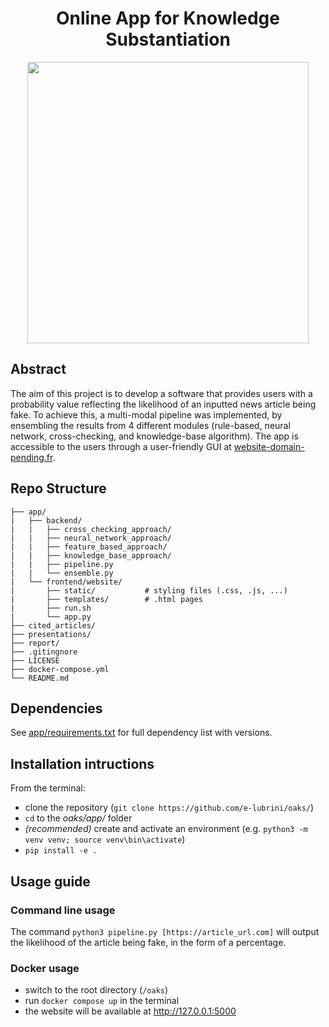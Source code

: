 <h1 align="center">Online App for Knowledge Substantiation</h2>
<div style="text-align:center"><img width="450" src=https://github.com/e-lubrini/fake-news-detector/blob/main/img/logos/logo_g.png /></div>

## Abstract
The aim of this project is to develop a software that provides users with a probability value reflecting the likelihood of an inputted news article being fake. To achieve this, a multi-modal pipeline was implemented, by ensembling the results from 4 different modules (rule-based, neural network, cross-checking, and knowledge-base algorithm). The app is accessible to the users through a user-friendly GUI at [website-domain-pending.fr](website.com).

## Repo Structure


    ├── app/
    |   ├── backend/
    |   |   ├── cross_checking_approach/
    |   |   ├── neural_network_approach/
    |   |   ├── feature_based_approach/
    |   |   ├── knowledge_base_approach/
    |   |   ├── pipeline.py
    |   |   └── ensemble.py
    |   └── frontend/website/
    |       ├── static/           # styling files (.css, .js, ...)
    |       ├── templates/        # .html pages
    |       ├── run.sh
    |       └── app.py
    ├── cited_articles/           
    ├── presentations/            
    ├── report/                   
    ├── .gitingnore
    ├── LICENSE
    ├── docker-compose.yml
    └── README.md


## Dependencies
See [app/requirements.txt](https://raw.githubusercontent.com/e-lubrini/oaks/main/app/requirements.txt) for full dependency list with versions.

## Installation intructions
From the terminal:
- clone the repository (`git clone https://github.com/e-lubrini/oaks/`)
- `cd` to the _oaks/app/_ folder
- _(recommended)_ create and activate an environment
  (e.g. `python3 -m venv venv; source venv\bin\activate`)
- `pip install -e .`

## Usage guide
### Command line usage
The command `python3 pipeline.py [https://article_url.com]` will output the likelihood of the article being fake, in the form of a percentage. 

### Docker usage
- switch to the root directory (`/oaks`)
- run `docker compose up` in the terminal
- the website will be available at http://127.0.0.1:5000

